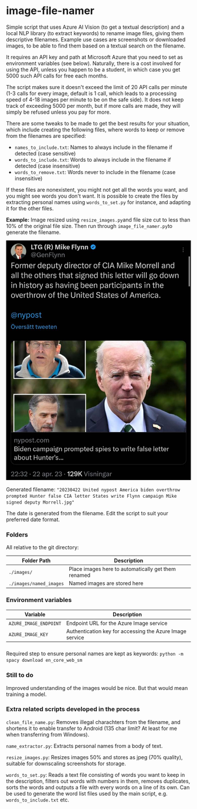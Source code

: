 # image-file-namer

Simple script that uses Azure AI Vision (to get a textual description) and a local NLP library (to extract keywords) to rename image files, giving them descriptive filenames.
Example use cases are screenshots or downloaded images, to be able to find them based on a textual search on the filename.

It requires an API key and path at Microsoft Azure that you need to set as environment variables (see below). 
Naturally, there is a cost involved for using the API, unless you happen to be a student, in which case you get 5000 such API calls for free each months. 

The script makes sure it doesn't exceed the limit of 20 API calls per minute (1-3 calls for every image, default is 1 call, which leads to a processing speed of 4-18 images per minute to be on the safe side). It does not keep track of exceeding 5000 per month, but if more calls are made, they will simply be refused unless you pay for more.

There are some tweaks to be made to get the best results for your situation, which include creating the following files, where words to keep or remove from the filenames are specified:

* `names_to_include.txt`: Names to always include in the filename if detected (case sensitive) 
* `words_to_include.txt`: Words to always include in the filename if detected (case insensitive)
* `words_to_remove.txt`: Words never to include in the filename (case insensitive)

If these files are nonexistent, you might not get all the words you want, and you might see words you don't want. It is possible to create the files by extracting personal names using `words_to_set.py` for instance, and adapting it for the other files.

**Example:**
Image resized using `resize_images.py`and file size cut to less than 10% of the original file size. Then run through `image_file_namer.py`to generate the filename. 

![Example Image](assets/20230422%20United%20nypost%20America%20biden%20overthrow%20prompted%20Hunter%20false%20CIA%20letter%20States%20write%20Flynn%20campaign%20Mike%20signed%20deputy%20Morrell.jpg "Example image")

Generated filename: `"20230422 United nypost America biden overthrow prompted Hunter false CIA letter States write Flynn campaign Mike signed deputy Morrell.jpg"`

The date is generated from the filename. Edit the script to suit your preferred date format.

### Folders
All relative to the git directory:

| Folder Path             | Description                            |
|-------------------------|----------------------------------------|
| `./images/`             | Place images here to automatically get them renamed |
| `./images/named_images` | Named images are stored here           |

### Environment variables
| Variable               | Description                                        |
|------------------------|----------------------------------------------------|
| `AZURE_IMAGE_ENDPOINT` | Endpoint URL for the Azure Image service           |
| `AZURE_IMAGE_KEY`      | Authentication key for accessing the Azure Image service |

###
Required step to ensure personal names are kept as keywords:
`python -m spacy download en_core_web_sm`

### Still to do
Improved understanding of the images would be nice. But that would mean training a model.

### Extra related scripts developed in the process

`clean_file_name.py`: Removes illegal charachters from the filename, and shortens it to enable transfer to Android (135 char limit? At least for me when transferring from Windows).

`name_extractor.py`: Extracts personal names from a body of text.

`resize_images.py`: Resizes images 50% and stores as jpeg (70% quality), suitable for downscaling screenshots for storage.

`words_to_set.py`: Reads a text file consisting of words you want to keep in the description, filters out words with numbers in them, removes duplicates, sorts the words and outputs a file with every words on a line of its own. Can be used to generate the word list files used by the main script, e.g. `words_to_include.txt` etc.